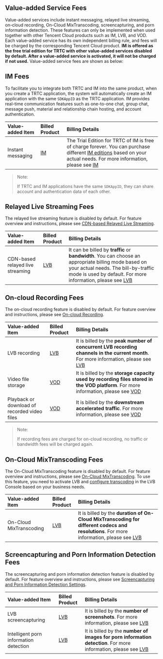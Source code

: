 ## Value-added Service Fees

Value-added services include instant messaging, relayed live streaming, on-cloud recording, On-Cloud MixTranscoding, screencapturing, and porn information detection. These features can only be implemented when used together with other Tencent Cloud products such as IM, LVB, and VOD. Each value-added service has its own independent billing rule, and fees will be charged by the corresponding Tencent Cloud product.
**IM is offered as the free trial edition for TRTC with other value-added services disabled by default. After a value-added service is activated, it will not be charged if not used.**
Value-added service fees are shown as below:
<!--![Value-added service fees (global website)](Value-added service fees (global website).png)-->

## IM Fees

To facilitate you to integrate both TRTC and IM into the same product, when you create a TRTC application, the system will automatically create an IM application with the same `SDKAppID` as the TRTC application. IM provides real-time communication features such as one-to-one chat, group chat, message push, material and relationship chain hosting, and account authentication.

| Value-added Item | Billed Product | Billing Details |
| :----------- | :----------------------------------------------------------- | :----------------------------------------------------------- |
| Instant messaging | [IM](https://cloud.tencent.com/document/product/269) | The Trial Edition for TRTC of IM is free of charge forever. You can purchase different [IM editions]() based on your actual needs. For more information, please see [IM]() |

> Note:
>
> If TRTC and IM applications have the same `SDKAppID`, they can share account and authentication data of each other.

## Relayed Live Streaming Fees

The relayed live streaming feature is disabled by default. For feature overview and instructions, please see [CDN-based Relayed Live Streaming]().

| Value-added Item | Billed Product | Billing Details |
| :----------- | :--------- | :----------------------------------------------------------- |
| CDN-based relayed live streaming | [LVB]() | It can be billed by **traffic** or **bandwidth**. You can choose an appropriate billing mode based on your actual needs. The bill-by-traffic mode is used by default. For more information, please see [LVB]() |

## On-cloud Recording Fees

The on-cloud recording feature is disabled by default. For feature overview and instructions, please see [On-cloud Recording]().

| Value-added Item | Billed Product | Billing Details |
| :------------------------- | :--------- | :----------------------------------------------------------- |
| LVB recording | [LVB]() | It is billed by the **peak number of concurrent LVB recording channels in the current month**. For more information, please see [LVB]() |
| Video file storage | [VOD]() | It is billed by the **storage capacity used by recording files stored in the VOD platform**. For more information, please see [VOD]() |
| Playback or download of recorded video files | [VOD]() | It is billed by the **downstream accelerated traffic**. For more information, please see [VOD]() |

> Note:
>
> If recording fees are charged for on-cloud recording, no traffic or bandwidth fees will be charged again.

## On-Cloud MixTranscoding Fees

The On-Cloud MixTranscoding feature is disabled by default. For feature overview and instructions, please see [On-Cloud MixTranscoding](https://cloud.tencent.com/document/product/647/16827). To use this feature, you need to activate LVB and [configure transcoding](https://cloud.tencent.com/document/product/267/32834) in the LVB Console based on your business needs.

| Value-added Item | Billed Product | Billing Details |
| :--------------- | :------------------------------------------------------- | :----------------------------------------------------------- |
| On-Cloud MixTranscoding | [LVB](https://cloud.tencent.com/document/product/267) | It is billed by the **duration of On-Cloud MixTranscoding for different codecs and resolutions**. For more information, please see [LVB]() |

## Screencapturing and Porn Information Detection Fees

The screencapturing and porn information detection feature is disabled by default. For feature overview and instructions, please see [Screencapturing and Porn Information Detection Settings](https://cloud.tencent.com/document/product/267/20386).

| Value-added Item | Billed Product | Billing Details |
| :------- | :------------------------------------------------------- | :---------------------------------------- |
| LVB screencapturing | [LVB](https://cloud.tencent.com/document/product/267) | It is billed by the **number of screenshots**. For more information, please see [LVB]() |
| Intelligent porn information detection | [LVB](https://cloud.tencent.com/document/product/267) | It is billed by the **number of images for porn information detection**. For more information, please see [LVB]() |